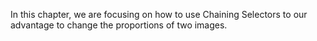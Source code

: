 In this chapter, we are focusing on how to use Chaining Selectors to our advantage to change the proportions of two images.